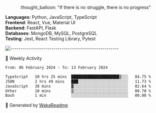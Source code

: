 <p align="center"> 
  :thought_balloon: "If there is no struggle, there is no progress"
</p>

<p align="left">
  <strong>Languages</strong>: Python, JavaScript, TypeScript<br>
  <strong>Frontend</strong>: React, Vue, Material UI<br>
  <strong>Backend</strong>: FastAPI, Flask<br>
  <strong>Databases</strong>: MongoDB, MySQL, PostgreSQL<br>
  <strong>Testing</strong>: Jest, React Testing Library, Pytest<br>
</p>

![-----------------------------------------------------](https://raw.githubusercontent.com/andreasbm/readme/master/assets/lines/vintage.png)

🎯 Weekly Activity

<!--START_SECTION:waka-->

```txt
From: 06 February 2024 - To: 13 February 2024

TypeScript   20 hrs 25 mins  █████████████████████▒░░░   84.75 %
JSON         2 hrs 49 mins   ███░░░░░░░░░░░░░░░░░░░░░░   11.73 %
JavaScript   38 mins         ▓░░░░░░░░░░░░░░░░░░░░░░░░   02.64 %
Other        10 mins         ▒░░░░░░░░░░░░░░░░░░░░░░░░   00.70 %
Bash         1 min           ░░░░░░░░░░░░░░░░░░░░░░░░░   00.08 %
```

<!--END_SECTION:waka-->


🚀 Generated by [WakaReadme](https://github.com/athul/waka-readme)
